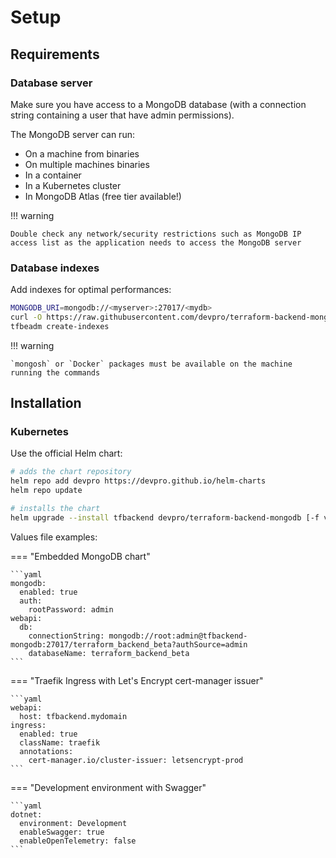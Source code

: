 # Setup

## Requirements

### Database server

Make sure you have access to a MongoDB database (with a connection string containing a user that have admin permissions).

The MongoDB server can run:

- On a machine from binaries
- On multiple machines binaries
- In a container
- In a Kubernetes cluster
- In MongoDB Atlas (free tier available!)

!!! warning

    Double check any network/security restrictions such as MongoDB IP access list as the application needs to access the MongoDB server

### Database indexes

Add indexes for optimal performances:

```bash
MONGODB_URI=mongodb://<myserver>:27017/<mydb>
curl -O https://raw.githubusercontent.com/devpro/terraform-backend-mongodb/refs/heads/main/scripts/tfbeadm
tfbeadm create-indexes
```

!!! warning

    `mongosh` or `Docker` packages must be available on the machine running the commands

## Installation

### Kubernetes

Use the official Helm chart:

```bash
# adds the chart repository
helm repo add devpro https://devpro.github.io/helm-charts
helm repo update

# installs the chart
helm upgrade --install tfbackend devpro/terraform-backend-mongodb [-f values.yaml] --create-namespace --namespace tfbackend
```

Values file examples:

=== "Embedded MongoDB chart"

    ```yaml
    mongodb:
      enabled: true
      auth:
        rootPassword: admin
    webapi:
      db:
        connectionString: mongodb://root:admin@tfbackend-mongodb:27017/terraform_backend_beta?authSource=admin
        databaseName: terraform_backend_beta
    ```

=== "Traefik Ingress with Let's Encrypt cert-manager issuer"

    ```yaml
    webapi:
      host: tfbackend.mydomain
    ingress:
      enabled: true
      className: traefik
      annotations:
        cert-manager.io/cluster-issuer: letsencrypt-prod
    ```

=== "Development environment with Swagger"

    ```yaml
    dotnet:
      environment: Development
      enableSwagger: true
      enableOpenTelemetry: false
    ```
